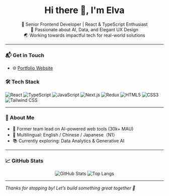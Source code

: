 <h1 align="center">Hi there 👋, I'm Elva</h1>

<p align="center">
  🚀 Senior Frontend Developer | React & TypeScript Enthusiast  
  <br>
  🧠 Passionate about AI, Data, and Elegant UX Design  
  <br>
  🌏 Working towards impactful tech for real-world solutions  
</p>

---

### 📬 Get in Touch

- 🌐 [Portfolio Website](https://elva-portfolio.vercel.app/)

### 🛠 Tech Stack
![React](https://img.shields.io/badge/-React-61DAFB?logo=react&logoColor=white)
![TypeScript](https://img.shields.io/badge/-TypeScript-3178C6?logo=typescript&logoColor=white)
![JavaScript](https://img.shields.io/badge/-JavaScript-F7DF1E?logo=javascript&logoColor=black)
![Next.js](https://img.shields.io/badge/-Next.js-000000?logo=next.js)
![Redux](https://img.shields.io/badge/-Redux-764ABC?logo=redux&logoColor=white)
![HTML5](https://img.shields.io/badge/-HTML5-E34F26?logo=html5&logoColor=white)
![CSS3](https://img.shields.io/badge/-CSS3-1572B6?logo=css3&logoColor=white)
![Tailwind CSS](https://img.shields.io/badge/-Tailwind%20CSS-38B2AC?logo=tailwind-css&logoColor=white)

---

### 🧠 About Me
- 🔭 Former team lead on AI-powered web tools (30k+ MAU)
- 💬 Multilingual: English / Chinese / Japanese（N1）  
- 📚 Currently exploring: Data Analytics & Generative AI

---

### 📈 GitHub Stats

<p align="center">
  <img src="https://github-readme-stats.vercel.app/api?username=elva329&show_icons=true&theme=radical" alt="GitHub Stats" />
  <img src="https://github-readme-stats.vercel.app/api/top-langs/?username=elva329&layout=compact&theme=radical&hide=html,css" alt="Top Langs" />
</p>

---

_Thanks for stopping by! Let’s build something great together 🚀_
